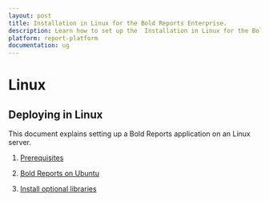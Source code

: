 ```yaml
---
layout: post
title: Installation in Linux for the Bold Reports Enterprise.
description: Learn how to set up the  Installation in Linux for the Bold Reports Enterprise Edition.Learn how to set up the  Installation in Linux for the Bold Reports Enterprise Edition.Learn how to set up the  Installation in Linux for the Bold Reports Enterprise Edition.
platform: report-platform
documentation: ug
---
```

# Linux

## Deploying in Linux

This document explains setting up a Bold Reports application on an Linux server.

1. [Prerequisites](./prerequisites/)

2. [Bold Reports on Ubuntu](./bold-report-ubuntu/)

3. [Install optional libraries](./install-opt-library/)